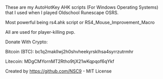 These are my AutoHotKey AHK scripts (For Windows Operating Systems) that I used when I played Oldschool Runescape OSRS. 

Most powerful being rs4.ahk script or RS4_Mouse_Improvement_Macro

All are used for player-killing pvp. 

Donate With Crypto:

Bitcoin (BTC): bc1q2makllwj2h0shvheekyrsklhsa4syrrzutrmhr

Litecoin: MDgCMYornMT2Rtho9tjX21wKqpqof6qYkf

Created by https://github.com/NSC9 - MIT License

